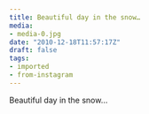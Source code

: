 ```yaml
---
title: Beautiful day in the snow…
media:
- media-0.jpg
date: "2010-12-18T11:57:17Z"
draft: false
tags:
- imported
- from-instagram
---
```

Beautiful day in the snow…
